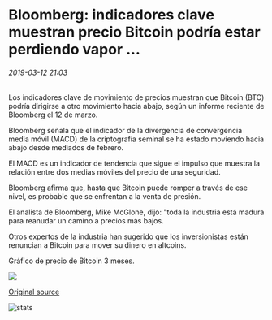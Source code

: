 # Bloomberg: indicadores clave muestran precio Bitcoin podría estar perdiendo vapor ...

###### 2019-03-12 21:03

Los indicadores clave de movimiento de precios muestran que Bitcoin (BTC) podría dirigirse a otro movimiento hacia abajo, según un informe reciente de Bloomberg el 12 de marzo.

Bloomberg señala que el indicador de la divergencia de convergencia media móvil (MACD) de la criptografía seminal se ha estado moviendo hacia abajo desde mediados de febrero.

El MACD es un indicador de tendencia que sigue el impulso que muestra la relación entre dos medias móviles del precio de una seguridad.

Bloomberg afirma que, hasta que Bitcoin puede romper a través de ese nivel, es probable que se enfrentan a la venta de presión.

El analista de Bloomberg, Mike McGlone, dijo: "toda la industria está madura para reanudar un camino a precios más bajos.

Otros expertos de la industria han sugerido que los inversionistas están renuncian a Bitcoin para mover su dinero en altcoins.

Gráfico de precio de Bitcoin 3 meses.

![](https://s3.cointelegraph.com/storage/uploads/view/025d4af6e596ec062d5c88cc57715f52.jpeg)

[Original source](https://cointelegraph.com/news/bloomberg-key-indicators-show-bitcoin-price-could-be-losing-steam)

![stats](https://c.statcounter.com/11760860/0/a89fa40b/1/ "stats")